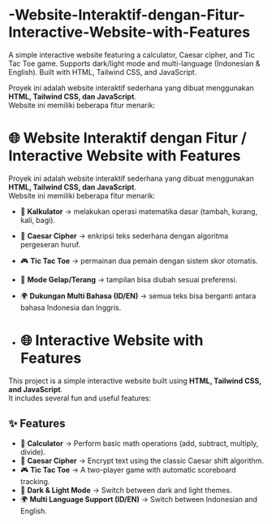 # -Website-Interaktif-dengan-Fitur-Interactive-Website-with-Features
A simple interactive website featuring a calculator, Caesar cipher, and Tic Tac Toe game. Supports dark/light mode and multi-language (Indonesian &amp; English). Built with HTML, Tailwind CSS, and JavaScript.

Proyek ini adalah website interaktif sederhana yang dibuat menggunakan **HTML, Tailwind CSS, dan JavaScript**.  
Website ini memiliki beberapa fitur menarik:

# 🌐 Website Interaktif dengan Fitur / Interactive Website with Features

Proyek ini adalah website interaktif sederhana yang dibuat menggunakan **HTML, Tailwind CSS, dan JavaScript**.  
Website ini memiliki beberapa fitur menarik:

- 🧮 **Kalkulator** → melakukan operasi matematika dasar (tambah, kurang, kali, bagi).  
- 🔐 **Caesar Cipher** → enkripsi teks sederhana dengan algoritma pergeseran huruf.  
- 🎮 **Tic Tac Toe** → permainan dua pemain dengan sistem skor otomatis.  
- 🌙 **Mode Gelap/Terang** → tampilan bisa diubah sesuai preferensi.  
- 🌍 **Dukungan Multi Bahasa (ID/EN)** → semua teks bisa berganti antara bahasa Indonesia dan Inggris.

- # 🌐 Interactive Website with Features

This project is a simple interactive website built using **HTML, Tailwind CSS, and JavaScript**.  
It includes several fun and useful features:

## ✨ Features
- 🧮 **Calculator** → Perform basic math operations (add, subtract, multiply, divide).  
- 🔐 **Caesar Cipher** → Encrypt text using the classic Caesar shift algorithm.  
- 🎮 **Tic Tac Toe** → A two-player game with automatic scoreboard tracking.  
- 🌙 **Dark & Light Mode** → Switch between dark and light themes.  
- 🌍 **Multi Language Support (ID/EN)** → Switch between Indonesian and English.  
